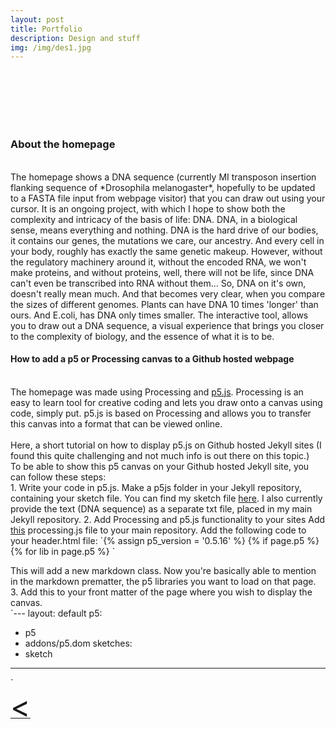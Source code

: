 ```yaml
---
layout: post
title: Portfolio
description: Design and stuff
img: /img/des1.jpg
---
```

<br>
<div class="img_row">
	<img class="col one" src="{{ site.baseurl }}/img/TreeofLight2.gif" alt="" title="VR doodle"/>
	<img class="col one" src="{{ site.baseurl }}/img/business.png" alt="" title="example image"/>
	<img class="col one" src="{{ site.baseurl }}/img/tabular.gif" alt="" title="example image"/>
</div>
<br>
<div class="img_row">
	<img class="col one" src="{{ site.baseurl }}/img/motherwater1.jpg" alt="" title="VR doodle"/>
	<img class="col one" src="{{ site.baseurl }}/img/motherwater2.jpg" alt="" title="example image"/>
	<img class="col one" src="{{ site.baseurl }}/img/kombuchalamp.jpg" alt="" title="example image"/>
</div>
<br>
<h3>About the homepage</h3>
<br>
The homepage shows a DNA sequence (currently MI transposon insertion flanking sequence of *Drosophila melanogaster*, hopefully to be updated to a FASTA file input from webpage visitor) that you can draw out using your cursor. It is an ongoing project, with which I hope to show both the complexity and intricacy of the basis of life: DNA. DNA, in a biological sense, means everything and nothing. DNA is the hard drive of our bodies, it contains our genes, the mutations we care, our ancestry. And every cell in your body, roughly has exactly the same genetic makeup. However, without the regulatory machinery around it, without the encoded RNA, we won't make proteins, and without proteins, well, there will not be life, since DNA can't even be transcribed into RNA without them... So, DNA on it's own, doesn't really mean much. And that becomes very clear, when you compare the sizes of different genomes. Plants can have DNA 10 times 'longer' than ours. And E.coli, has DNA only times smaller. The interactive tool, allows you to draw out a DNA sequence, a visual experience that brings you closer to the complexity of biology, and the essence of what it is to be.
<br>
<h4>How to add a p5  or Processing canvas to a Github hosted webpage</h4>
<br>
The homepage was made using Processing and <a href="https://p5js.org" target="blank">p5.js</a>.
Processing is an easy to learn tool for creative coding and lets you draw onto a canvas using code, simply put. p5.js is based on Processing and allows you to transfer this canvas into a format that can be viewed online.
<br>
<br>
Here, a short tutorial on how to display p5.js on Github hosted Jekyll sites (I found this quite challenging and not much info is out there on this topic.) <br>
To be able to show this p5 canvas on your Github hosted Jekyll site, you can follow these steps:
<br>
1. Write your code in p5.js.
Make a p5js folder in your Jekyll repository, containing your sketch file. You can find my sketch file <a href="https://github.com/kenzasam/kenzascience/blob/gh-pages/p5js/sketch.js">here</a>.
I also currently provide the text (DNA sequence) as a separate txt file, placed in my main Jekyll repository.
2. Add Processing and p5.js functionality to your sites
Add <a href="https://github.com/kenzasam/kenzascience/blob/gh-pages/processing.js">this</a> processing.js file to your main repository.
Add the following code to your header.html file:
    `{% assign p5_version = '0.5.16' %}
    {% if page.p5 %}
	    {% for lib in page.p5 %}
	    <script src="https://cdnjs.cloudflare.com/ajax/libs/p5.js/{{ p5_version }}/{{ lib }}.js"></script>`

This will add a new markdown class. Now you're basically able to mention in the markdown prematter, the p5 libraries you want to load on that page.
3.
Add this to your front matter of the page where you wish to display the canvas.
<br>
`---
layout: default
p5:
  - p5
  - addons/p5.dom
sketches:
  - sketch
---
`
<br>
<a href="javascript:javascript:history.go(-1)">  <font size="13"> < </font> </a>
<br>
<br>
